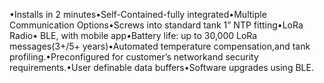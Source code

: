 •Installs in 2 minutes•Self-Contained-fully integrated•Multiple Communication Options•Screws into standard tank 1” NTP fitting•LoRa Radio• BLE, with mobile app•Battery life: up to 30,000 LoRa messages(3+/5+ years)•Automated temperature compensation,and tank profiling.•Preconfigured for customer’s networkand security requirements.•User definable data buffers•Software upgrades using BLE.
